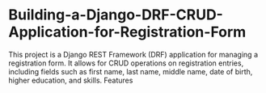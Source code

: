 # Building-a-Django-DRF-CRUD-Application-for-Registration-Form
This project is a Django REST Framework (DRF) application for managing a registration form. It allows for CRUD operations on registration entries, including fields such as first name, last name, middle name, date of birth, higher education, and skills.  Features
